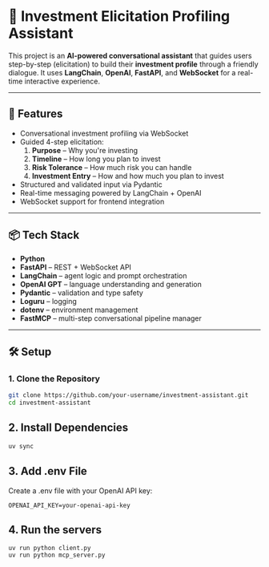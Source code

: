 # 🧠 Investment Elicitation Profiling Assistant

This project is an **AI-powered conversational assistant** that guides users step-by-step (elicitation) to build their **investment profile** through a friendly dialogue. It uses **LangChain**, **OpenAI**, **FastAPI**, and **WebSocket** for a real-time interactive experience.

---

## 🚀 Features

- Conversational investment profiling via WebSocket
- Guided 4-step elicitation:
  1. **Purpose** – Why you're investing
  2. **Timeline** – How long you plan to invest
  3. **Risk Tolerance** – How much risk you can handle
  4. **Investment Entry** – How and how much you plan to invest
- Structured and validated input via Pydantic
- Real-time messaging powered by LangChain + OpenAI
- WebSocket support for frontend integration

---

## 📦 Tech Stack

- **Python**
- **FastAPI** – REST + WebSocket API
- **LangChain** – agent logic and prompt orchestration
- **OpenAI GPT** – language understanding and generation
- **Pydantic** – validation and type safety
- **Loguru** – logging
- **dotenv** – environment management
- **FastMCP** – multi-step conversational pipeline manager

---

## 🛠️ Setup

### 1. Clone the Repository

```bash
git clone https://github.com/your-username/investment-assistant.git
cd investment-assistant
```

## 2. Install Dependencies

```bash
uv sync
```

## 3. Add .env File
Create a .env file with your OpenAI API key:
```
OPENAI_API_KEY=your-openai-api-key
```

## 4. Run the servers
```
uv run python client.py
uv run python mcp_server.py
```

